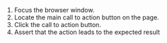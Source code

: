 1. Focus the browser window.
2. Locate the main call to action button on the page.
3. Click the call to action button.
4. Assert that the action leads to the expected result